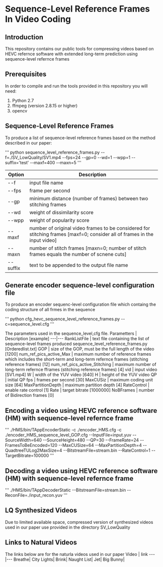 # Sequence-Level Reference Frames In Video Coding

## Introduction

This repository contains our public tools for compressing videos based on HEVC refernce software with extended long-term prediction using sequence-level refernce frames

## Prerequisites

In order to compile and run the tools provided in this repository you will need:
1. Python 2.7 
2. ffmpeg (version 2.8.15 or higher)
3. opencv

## Sequence-Level Reference Frames
To produce a list of sequence-level reference frames based on the method described in our paper:

'''
python sequence_level_reference_frames.py --f=./SV_LowQuality/SV1.mp4 --fps=24 --gp=0 --wd=1 --wpp=1 --suffix='test' --maxf=400 --maxn=5
'''

Option | Description
---|---
--f | input file name 
--fps | frame per second
--gp | minimum distance (number of frames) between two stitching frames
--wd | weight of dissimilarity score
--wpp | weight of popularity score
--maxf | number of original video frames to be considered for stitching frames [maxf=0; consider all of frames in the input video]
--maxn | number of stitch frames [maxn=0; number of stitch frames equals the number of scnene cuts]
--suffix | text to be appended to the output file name


## Generate encoder sequence-level configuration file
To produce an encoder sequenc-level configuration file which containg the coding structure of all frmes in the sequence

'''
python cfg_hevc_sequence_level_reference_frames.py --c=sequence_level.cfg
'''

The parameters used in the sequence_level,cfg file.
Parametters | Description [example]
---|---
RankListFile | text file containing the list of sequence-level frames produced sequence_level_reference_frames.py [Orderedlist.txt]
GOP | size of the GOP, must be the full length of the video [1200]
num_ref_pics_active_Max | maximum number of reference frames which includes the short-term and long-term refernce frames (stitching reference frames) [12]
num_ref_pics_active_Stitching | maximum number of long-term refernce fframes (stitching reference frames) [4]
vid | input video [SV1.mp4]
W | width of the YUV video [640]
H | height of the YUV video
QP | initial QP
fps |  frames per second [30]
MaxCUSiz | maximum coding unit size [64]
MaxPartitionDepth | maximum partition depth [4]
RateControl | enable rate control [1]
Rate | target bitrate [1000000]
NoBFrames | number of Bidirection frames [0]

## Encoding a video using HEVC reference software (HM) with  sequence-level refernce frame

'''
./HMS/bin/TAppEncoderStatic -c ./encoder_HMS.cfg -c ./encoder_HMS_sequence_level_GOP.cfg --InputFile=input.yuv --SourceWidth=640 --SourceHeight=480  --QP=30 --FrameRate=24 
--FramesToBeEncoded=120 --MaxCUSize=64 --MaxPartitionDepth=4 --QuadtreeTULog2MaxSize=4 --BitstreamFile=stream.bin --RateControl=1 --TargetBitrate=100000
'''

## Decoding a video using HEVC reference software (HM) with  sequence-level refernce frame
'''
./HMS/bin/TAppDecoderStatic --BitstreamFile=stream.bin --ReconFile=./input_recon.yuv
'''

## LQ Synthesized Videos
Due to limited available space, compressed version of synthesized videos used in our paper use provided in the directory SV_LowQuality

## Links to Natural Videos
The links below are for the naturla videos used in our paper
Video | link
---|---
Breathe|
City Lights|
Brink|
Naught List|
Jet|
Big Bunny|
